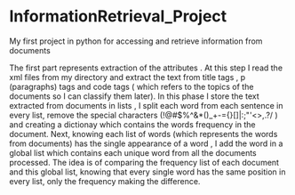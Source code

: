 # InformationRetrieval_Project
My first project in python for accessing and retrieve information from documents

  The first part represents extraction of the attributes . At this step I read the xml files from
my directory and extract the text from title tags , p (paragraphs) tags and code tags ( which refers
to the topics of the documents so I can classify them later). In this phase I store the text extracted
from documents in lists , I split each word from each sentence in every list, remove the special 
characters (!@#$%^&*()_+-={}[]|\:;\"'<>,.?/ ) and creating a dictionay which contains the words 
frequency in the document. Next, knowing each list of words (which represents the words from documents)
has the single appearance of a word , I add the word in a global list which contains each unique word from
all the documents processed. The idea is of comparing the frequency list of each document and this global list, knowing
that every single word has the same position in every list, only the frequency making the difference.
